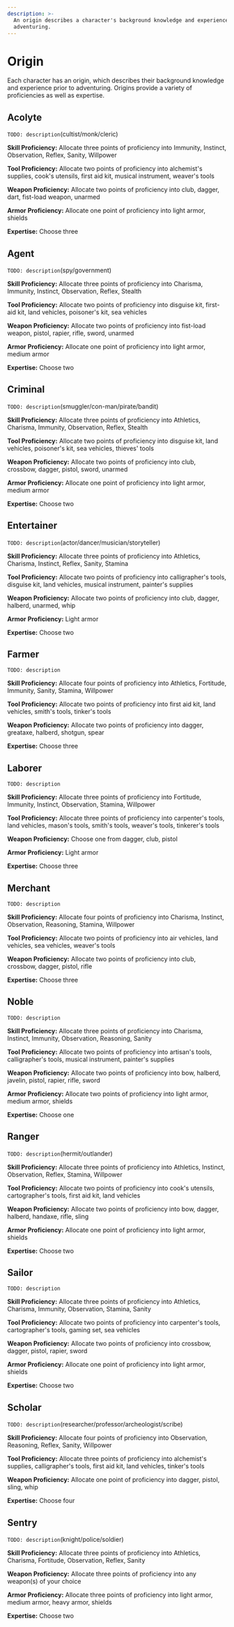 ```yaml
---
description: >-
  An origin describes a character's background knowledge and experience prior to
  adventuring.
---
```


# Origin

Each character has an origin, which describes their background knowledge and experience prior to adventuring. Origins provide a variety of proficiencies as well as expertise.

## Acolyte

`TODO: description`\(cultist/monk/cleric\)

**Skill Proficiency:** Allocate three points of proficiency into Immunity, Instinct, Observation, Reflex, Sanity, Willpower

**Tool Proficiency:** Allocate two points of proficiency into alchemist's supplies, cook's utensils, first aid kit, musical instrument, weaver's tools

**Weapon Proficiency:** Allocate two points of proficiency into club, dagger, dart, fist-load weapon, unarmed

**Armor Proficiency:** Allocate one point of proficiency into light armor, shields

**Expertise:** Choose three

## Agent

`TODO: description`\(spy/government\)

**Skill Proficiency:** Allocate three points of proficiency into Charisma, Immunity, Instinct, Observation, Reflex, Stealth

**Tool Proficiency:** Allocate two points of proficiency into disguise kit, first-aid kit, land vehicles, poisoner's kit, sea vehicles

**Weapon Proficiency:** Allocate two points of proficiency into fist-load weapon, pistol, rapier, rifle, sword, unarmed

**Armor Proficiency:** Allocate one point of proficiency into light armor, medium armor

**Expertise:** Choose two

## Criminal

`TODO: description`\(smuggler/con-man/pirate/bandit\)

**Skill Proficiency:** Allocate three points of proficiency into Athletics, Charisma, Immunity, Observation, Reflex, Stealth

**Tool Proficiency:** Allocate two points of proficiency into disguise kit, land vehicles, poisoner's kit, sea vehicles, thieves' tools

**Weapon Proficiency:** Allocate two points of proficiency into club, crossbow, dagger, pistol, sword, unarmed

**Armor Proficiency:** Allocate one point of proficiency into light armor, medium armor

**Expertise:** Choose two

## Entertainer

`TODO: description`\(actor/dancer/musician/storyteller\)

**Skill Proficiency:** Allocate three points of proficiency into Athletics, Charisma, Instinct, Reflex, Sanity, Stamina

**Tool Proficiency:** Allocate two points of proficiency into calligrapher's tools, disguise kit, land vehicles, musical instrument, painter's supplies

**Weapon Proficiency:** Allocate two points of proficiency into club, dagger, halberd, unarmed, whip

**Armor Proficiency:** Light armor

**Expertise:** Choose two

## Farmer

`TODO: description`

**Skill Proficiency:** Allocate four points of proficiency into Athletics, Fortitude, Immunity, Sanity, Stamina, Willpower

**Tool Proficiency:** Allocate two points of proficiency into first aid kit, land vehicles, smith's tools, tinker's tools

**Weapon Proficiency:** Allocate two points of proficiency into dagger, greataxe, halberd, shotgun, spear

**Expertise:** Choose three

## Laborer

`TODO: description`

**Skill Proficiency:** Allocate three points of proficiency into Fortitude, Immunity, Instinct, Observation, Stamina, Willpower

**Tool Proficiency:** Allocate three points of proficiency into carpenter's tools, land vehicles, mason's tools, smith's tools, weaver's tools, tinkerer's tools

**Weapon Proficiency:** Choose one from dagger, club, pistol

**Armor Proficiency:** Light armor

**Expertise:** Choose three

## Merchant

`TODO: description`

**Skill Proficiency:** Allocate four points of proficiency into Charisma, Instinct, Observation, Reasoning, Stamina, Willpower

**Tool Proficiency:** Allocate two points of proficiency into air vehicles, land vehicles, sea vehicles, weaver's tools

**Weapon Proficiency:** Allocate two points of proficiency into club, crossbow, dagger, pistol, rifle

**Expertise:** Choose three

## Noble

`TODO: description`

**Skill Proficiency:** Allocate three points of proficiency into Charisma, Instinct, Immunity, Observation, Reasoning, Sanity

**Tool Proficiency:** Allocate two points of proficiency into artisan's tools, calligrapher's tools, musical instrument, painter's supplies

**Weapon Proficiency:** Allocate two points of proficiency into bow, halberd, javelin, pistol, rapier, rifle, sword

**Armor Proficiency:** Allocate two points of proficiency into light armor, medium armor, shields

**Expertise:** Choose one

## Ranger

`TODO: description`\(hermit/outlander\)

**Skill Proficiency:** Allocate three points of proficiency into Athletics, Instinct, Observation, Reflex, Stamina, Willpower

**Tool Proficiency:** Allocate two points of proficiency into cook's utensils, cartographer's tools, first aid kit, land vehicles

**Weapon Proficiency:** Allocate two points of proficiency into bow, dagger, halberd, handaxe, rifle, sling

**Armor Proficiency:** Allocate one point of proficiency into light armor, shields

**Expertise:** Choose two

## Sailor

`TODO: description`

**Skill Proficiency:** Allocate three points of proficiency into Athletics, Charisma, Immunity, Observation, Stamina, Sanity

**Tool Proficiency:** Allocate two points of proficiency into carpenter's tools, cartographer's tools, gaming set, sea vehicles

**Weapon Proficiency:** Allocate two points of proficiency into crossbow, dagger, pistol, rapier, sword

**Armor Proficiency:** Allocate one point of proficiency into light armor, shields

**Expertise:** Choose two

## Scholar

`TODO: description`\(researcher/professor/archeologist/scribe\)

**Skill Proficiency:** Allocate four points of proficiency into Observation, Reasoning, Reflex, Sanity, Willpower

**Tool Proficiency:** Allocate three points of proficiency into alchemist's supplies, calligrapher's tools, first aid kit, land vehicles, tinker's tools

**Weapon Proficiency:** Allocate one point of proficiency into dagger, pistol, sling, whip

**Expertise:** Choose four

## Sentry

`TODO: description`\(knight/police/soldier\)

**Skill Proficiency:** Allocate three points of proficiency into Athletics, Charisma, Fortitude, Observation, Reflex, Sanity

**Weapon Proficiency:** Allocate three points of proficiency into any weapon\(s\) of your choice

**Armor Proficiency:** Allocate three points of proficiency into light armor, medium armor, heavy armor, shields

**Expertise:** Choose two

